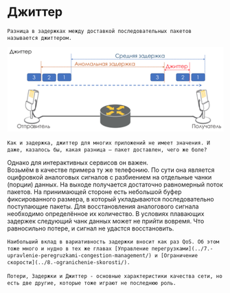 # Джиттер

```text
Разница в задержках между доставкой последовательных пакетов называется джиттером. 
```

![](../../.gitbook/assets/image%20%281%29.png)

```text
Как и задержка, джиттер для многих приложений не имеет значения. И даже, казалось бы, какая разница — пакет доставлен, чего же боле?  
```

Однако для интерактивных сервисов он важен.  
Возьмём в качестве примера ту же телефонию. По сути она является оцифровкой аналоговых сигналов с разбиением на отдельные чанки (порции) данных. На выходе получается достаточно равномерный поток пакетов. На принимающей стороне есть небольшой буфер фиксированного размера, в который укладываются последовательно поступающие пакеты. Для восстановления аналогового сигнала необходимо определённое их количество. В условиях плавающих задержек следующий чанк данных может не прийти вовремя. Что равносильно потере, и сигнал не удаcтся восстановить.

```text
Наибольший вклад в вариативность задержки вносит как раз QoS. Об этом тоже много и нудно в тех же главах [Управление перегрузками](../7.-upravlenie-peregruzkami-congestion-management/) и [Ограничение скорости](../8.-ogranichenie-skorosti/).

Потери, Задержки и Джиттер - основные характеристики качества сети, но есть две другие, которые тоже играют не последнюю роль.
```

